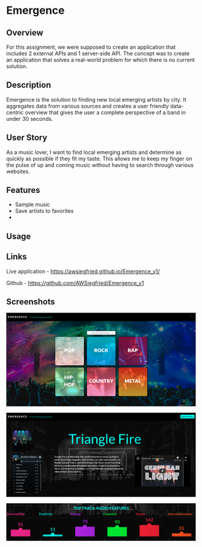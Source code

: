 # Emergence

## Overview

For this assignment, we were supposed to create an application that includes 2 external APIs and 1 server-side API. The concept was to create an application that solves a real-world problem for which there is no current solution.

## Description

Emergence is the solution to finding new local emerging artists by city.  It aggregates data from various sources and creates a user friendly data-centric overview that gives the user a complete perspective of a band in under 30 seconds.

## User Story

As a music lover, I want to find local emerging artists and determine as quickly as possible if they fit my taste. This allows me to keep my finger on the pulse of up and coming music without having to search through various websites.

## Features

- Sample music 
- Save artists to favorites
- 

## Usage

## Links

Live application - https://awsiegfried.github.io/Emergence_v1/ 

Github - https://github.com/AWSiegfried/Emergence_v1

## Screenshots

![screenshot](Assets/img/emergence-homepage.png?raw=true)

![screenshot](Assets/img/emergence-artistpage.png?raw=true)

![screenshot](Assets/img/emergence-audio-features.png?raw=true)
